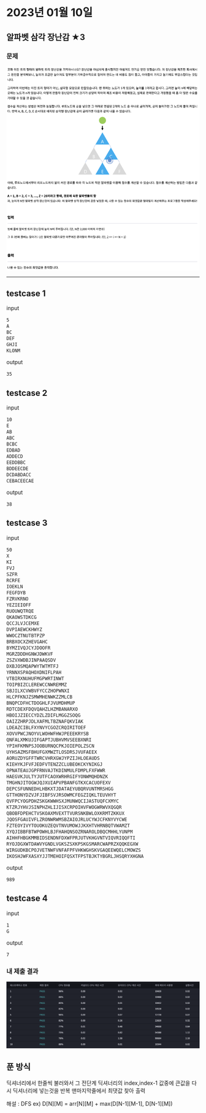 # 2023년 01월 10일
## 알파벳 삼각 장난감 ★3
  
### 문제

![](./img/qimg.png)

--- 
## testcase 1
input
```
5
A
BC
DEF
GHJI
KLONM
```
output
```
35
```
## testcase 2
input
```
10
E
AB
ABC
BCBC
EDBAD
ADDECD
EEDDBBC
BDDEECDE
DCDABDACC
CEBACEECAE
```
output
```
38
```
## testcase 3
input
```
50
X
KI
FVJ
SZFR
RCRFE
IOEKLN
FEGFDYB
FZRVKRNO
YEZIEIOFF
RUOUWQTRQE
QKAOWSTDKCG
QCCJLVJCEMXE
DVPIAEWCKHWYZ
WWOCZTNUTBTPZP
BRBXOCXZHEVGAHC
BYMZIVQJCYJDOOFR
MGRZDDDHGNWJDWKVF
ZSZVXWDBJINPAAQSDV
DXBJOSMQAPWYTWTMTFJ
YRNNXSPAQHOXDNIFLPAH
VTBIRXNUHUFMGPWRTINWT
TOIPBIZCLEREWCCNWREMMZ
SBJILXCVWBVFYCCZHOPWNXI
HLCPFKNJZSMWMHENWKZZMLCB
BNQPCDFHCTDOGHLFJVUMDHMUP
RDTCDEXFDQVQAHZLHZMBANARXO
HBOIJZIECCYDZLZDIFLMGGZSOQG
OAIZZHRPJDLXAFMLTBZNAFQKVIAK
LDEAZCIBLFXYNVYCGOZCRQIRITOEF
XOVVPWCJNOYVLWOHWFHWJPEEEKRYSB
QNFALXMKUJIFGAPTJUBHVMVSEEBXNRI
YPIHFKMNPSJOOBURNQCPKJOIEPOLZSCN
UYHSAZMSFBHUFGXMWZTLOSDRSJVUFAEEX
AORUZDYGFFTWRCVHRXGWJYPZIJHLOEAUDS
KIEHYKJFVFJEDFVTENZZCLUBEOKCKYNIKGJ
OPNATEAUJGPFRNVAJTKDINMULFDMPLFXFWWR
HAEGVKJULTYJUTFCAOXWRHRGIFYONWMQHDNZK
TMGHNJITOGWJQJXUIAPVPBANFGTKXCACUOFEXV
DEPCSFUNNEDHLHBKXTJDATAEYUBQRVUNTMRSHGG
GTTHONYDZVJFJIBFSVJRSOWMCFEGZIQKLTEUVHYT
QVFPCYOGPDHZSKGKWWHSXJMUNWQCIJASTUQFCXMYC
KTZRJYHVJSINPHZHLIJISXCRPOIHVFWOGWRWVXQGQR
QBOBFDPEHCTVSKOAXMVEXTTVURSNKBWLOXKRMTZKKUX
JQOSFGAUIVFLZRONWRWMSBZAIOJRLUCYWJCFKNYVYCWE
FZTEOYIVYTOUOKUZEQVTNVUMOWJJKXHTVHRNBQTVWAMZT
XYQJIBBFBTWPOWHLBJFHAHQNSOZRNAROLDBQCMHHLYUNPM
AIHHFHBGKMMBIDSENDNFDXWFPRJUTVKHGVNTVIQVRIQQFTI
RYOJDGXWTDAWVYGNDLVGKSZSXKPSKGSMARCWAPRZXQQKEGXW
WIRGUDKBCPOJVETNWFVNFAFPFVHKWGHSKVGAQEEWQELCMOWZS
IKOSHJWFXASXYJJTMEHOIFQSXTFPSTBJKTYBGRLJHSQRYXHGNA
```
output
```
989
```
## testcase 4
input
```
1
G
```
output
```
7
```




### 내 제출 결과

![](./img/aimg.png)



## 푼 방식

딕셔너리에서 한줄씩 불러와서 그 전단계 딕셔너리의 index,index-1 값중에 큰값을 다시 딕셔너리에 넣는것을 반복
맨마지막줄에서 최댓값 찾아 출력

해설 : DFS ex) D[N][M] = arr[N][M] + max(D[N-1][M-1], D[N-1][M])
